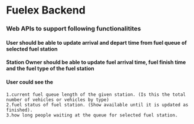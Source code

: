 # Fuelex Backend

### Web APIs to support following functionalitites
#### User should be able to update arrival and depart time from fuel queue of selected fuel station
#### Station Owner should be able to update fuel arrival time, fuel finish time and the fuel type of the fuel station
#### User could see the 
    1.current fuel queue length of the given station. (Is this the total number of vehicles or vehicles by type)
    2.fuel status of fuel station. (Show available until it is updated as finished).
    3.how long people waiting at the queue for selected fuel station.
